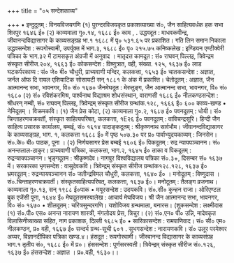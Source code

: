+++
title = "०५ सन्देशकाव्य"

+++
• इन्दुदूतम् : विनयविजयगणि (१) पुरन्दरविजयकृत प्रकाशव्याख्या सं०, जैन साहित्यवर्धक हक सभा शिरपुर १६४६ ई० (२) काव्यमाला गु०.१४, १६८८ ई० काम , . उद्धवदूत : माधवकवीन्द्र, जीवानन्दविद्यासागर के काव्यसङ्ग्रह भा.१ १६८८ में पृ०
५३१.६५ पर प्रकाशित। गति लिन समान निकाला उद्धवसन्देश : रूपगोस्वामी, उपर्युक्त में भाग.३, १६८८ ई० पृ० २१५.७५ कनिष्कलेख : इण्डियन एण्टीक्वेरी पत्रिका के भाग.३२ में टामसकृत अंग्रजी में अनुवाद । मातृदत्त कामदूत : सं० राघवन् पिल्लइ, त्रिवेन्द्रम संस्कृत सीरीज.२०४, १६६३ ई० कोकसन्देश : विष्णुत्रात, वही, संख्या. १२५, १६३७ ई० लाड घटकर्परकाव्य : सं० जे० बी० चौधुरी, प्राच्यवाणी मन्दिर, कलकत्ता, १६५३ ई० चातकसन्देश : अज्ञात, जर्नल ऑफ दि रायल एशियाटिक सोसायटी सन् १८८१ के अंक में प्रकाश्ति। चेतोदूतम् : अज्ञात, जैन आत्मानन्द सभा, भावनगर, वि० सं० १६७० जैनमेघदूत : मेरुतुङ्ग, जैन आत्मानन्द सभा, भावनगर, वि० सं० १६८० (२) सं० रविशंकरमिश्र, पार्श्वनाथ विद्याश्रम शोधसंस्थान, वाराणसी १६८६ ई० नीलकण्ठसन्देश : श्रीधरन् नम्बी, सं० राघवन् पिल्लइ, त्रिवेन्द्रम् संस्कृत सीरीज ग्रन्थांक.१२८, १६६६ ई०
६००
काव्य-खण्ड
• नेमिदूतम् । विक्रमकवि। (१) जैन प्रेस कोटा, (२) काव्यमाला गु०.२, १६८७ ई०
पवनदूतम् : धोयी। सं० चिन्ताहरणचक्रवर्ती, संस्कृत साहित्यपरिषत्, कलकत्ता, १E२६ ई० पवनदूतम् : वाविचन्द्रसूरि। हिन्दी जैन साहित्य प्रसारक कार्यालय, बम्बई, सं० १६१४ पादाङ्कदूतम् : श्रीकृष्णनाथ सार्वभौम। जीवानन्दविद्यासागर के काव्यसङ्ग्रह, भाग. १, कलकत्ता १६८८ ई० में पृष्ठ ५०७.३० पर प्र० पार्वाभ्युदयकाव्यम् : जिनसेन। सं०.के० बी० पाठक, पूना । (२) निर्णयसागर प्रेस
बम्बई १६०६ ई० पिकदूतम् : रुद्र न्यायपञ्चानन। सं० अनन्तलाल-ठाकुर। प्राच्यवाणी पत्रिका,
कलकत्ता, भाग.२, १६४५ ई० ताका व पिकदूतम् : रुद्रन्यायपञ्चानन।
भृङ्गदूतम : श्रीकृष्णदेव। नागपुर विश्वविद्यालय पत्रिका सं०.३+, दिसम्बर सं० १६३७ में। सरकारका भृगसन्देश : वासुदेवकवि। त्रिवेन्द्रम् संस्कृत सीरीज ग्रन्थांक१२८.१२८, १६३७ ई०
भ्रमरदूतम् : रुद्रन्यायपञ्चानन सं० जतीन्द्रविमल चौधुरी, कलकत्ता, १६४० ई० । मनोदूतम् : विष्णुदास । सं०.चिन्ताहरणचक्रवर्ती। संस्कृतसाहित्यपरिषत्, कलकत्ता,
१६३७ ई०।
मनोदूतम् : तैलङ्ग व्रजनाथ। काव्यमाला गु०.१३, सन् १९८८ ई०पाक
• मयूरसन्देश : उदयकवि। सं०.सी० कुन्हन राजा। ओरिएण्टल बुक एजेंसी पूना,
१६४४ ई० मेघदूतसमस्यालेख : आचार्य मेघविजय। श्री जैन आत्मानन्द सभा, भावनगर, वि०
सं० १६७०
• शीलदूतम् : चरित्रसुन्दरगणि। यशोविजय ग्रन्थमाला, बनारस। (शुकसन्देश : लक्ष्मीदास (१) सं०.पी० एस० अनन्त नारायण शास्त्री, मंगलोदय प्रेस, त्रिचुर। (२) सं०.एन० पी० उन्नि, मादेवकृत विलासिनीव्याख्या सहित, नाग
प्रकाशक, दिल्ली १६८५ ई०
• सारिकासन्देश : रामपाणिवाद। सं० सी० एम० नीलकण्ठन्, प्र० वही, १६६७ ई०
सन्दर्भ ग्रन्थ-सूची
६०१ . सुभगसन्देश : नारायणकवि। सं० उलूर परमेश्वर अय्यर, विज्ञानदीपिका पत्रिका
खण्ड.४। हंसदूत : रूपगोस्वामी। जीस्वानन्द विद्यासागर के काव्यसंग्रह भाग.१ तृतीय सं०,
१६८८ ई० में प्र०। हंससन्देश : पूर्णसरस्वती। त्रिवेन्द्रम् संस्कृत सीरीज सं०.१२६, १६३७ ई० हंससन्देश : अज्ञात । प्र०.वही, १६३०।।